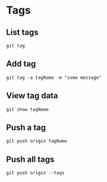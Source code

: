 # Tags

## List tags
```
git tag
```

## Add tag
```
git tag -a tagName -m "some message"
```

## View tag data
```
git show tagName
```

## Push a tag
```
git push origin tagName
```

## Push all tags
```
git push origin --tags
```
